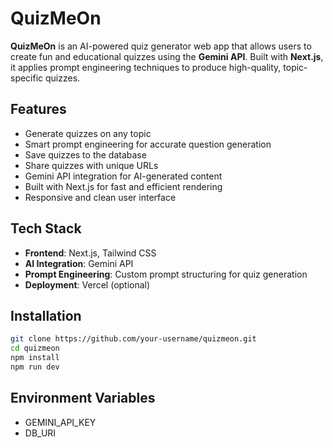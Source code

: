 # QuizMeOn

**QuizMeOn** is an AI-powered quiz generator web app that allows users to create fun and educational quizzes using the **Gemini API**. Built with **Next.js**, it applies prompt engineering techniques to produce high-quality, topic-specific quizzes.

## Features

- Generate quizzes on any topic
- Smart prompt engineering for accurate question generation
- Save quizzes to the database
- Share quizzes with unique URLs
- Gemini API integration for AI-generated content
- Built with Next.js for fast and efficient rendering
- Responsive and clean user interface

## Tech Stack

- **Frontend**: Next.js, Tailwind CSS
- **AI Integration**: Gemini API
- **Prompt Engineering**: Custom prompt structuring for quiz generation
- **Deployment**: Vercel (optional)

## Installation

```bash
git clone https://github.com/your-username/quizmeon.git
cd quizmeon
npm install
npm run dev
```

## Environment Variables 
- GEMINI_API_KEY 
- DB_URI 
